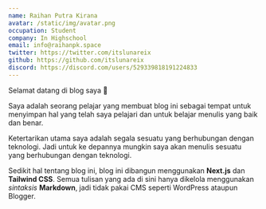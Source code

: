 ```yaml
---
name: Raihan Putra Kirana
avatar: /static/img/avatar.png
occupation: Student
company: In Highschool
email: info@raihanpk.space
twitter: https://twitter.com/itslunareix
github: https://github.com/itslunareix
discord: https://discord.com/users/529339818191224833
---
```


Selamat datang di blog saya 👋

Saya adalah seorang pelajar yang membuat blog ini sebagai tempat untuk menyimpan hal yang telah saya pelajari dan untuk belajar menulis yang baik dan benar.

Ketertarikan utama saya adalah segala sesuatu yang berhubungan dengan teknologi. Jadi untuk ke depannya mungkin saya akan menulis sesuatu yang berhubungan dengan teknologi.

Sedikit hal tentang blog ini, blog ini dibangun menggunakan **Next.js** dan **Tailwind CSS**. Semua tulisan yang ada di sini hanya dikelola menggunakan _sintaksis_ **Markdown**, jadi tidak pakai CMS seperti WordPress ataupun Blogger.

